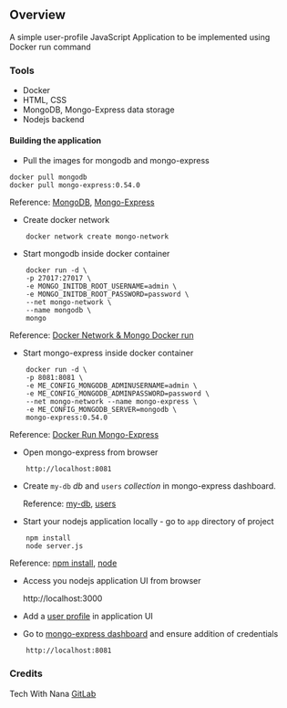 ## Overview
A simple user-profile JavaScript Application to be implemented using Docker run command

### Tools
-   Docker
-   HTML, CSS
-   MongoDB, Mongo-Express data storage
-   Nodejs backend

#### Building the application
-   Pull the images for mongodb and mongo-express
```
docker pull mongodb
docker pull mongo-express:0.54.0
```
Reference:  [MongoDB](Readme.images/1.png), [Mongo-Express](/Readme.images/2.png)
-   Create docker network
```
    docker network create mongo-network 
```

-   Start mongodb inside docker container
```
    docker run -d \
    -p 27017:27017 \
    -e MONGO_INITDB_ROOT_USERNAME=admin \
    -e MONGO_INITDB_ROOT_PASSWORD=password \
    --net mongo-network \
    --name mongodb \
    mongo
```
Reference: [Docker Network & Mongo Docker run](/Readme.images/3.png)
- Start mongo-express inside docker container
```    
    docker run -d \
    -p 8081:8081 \
    -e ME_CONFIG_MONGODB_ADMINUSERNAME=admin \
    -e ME_CONFIG_MONGODB_ADMINPASSWORD=password \
    --net mongo-network --name mongo-express \
    -e ME_CONFIG_MONGODB_SERVER=mongodb \
    mongo-express:0.54.0   
```
Reference: [Docker Run Mongo-Express](/Readme.images/4.png)
-   Open mongo-express from browser
```
    http://localhost:8081
```

-   Create `my-db` _db_ and `users` _collection_ in mongo-express dashboard.

    Reference: [my-db](/Readme.images/5.png), [users](/Readme.images/6.png)
- Start your nodejs application locally - go to `app` directory of project 
```
    npm install 
    node server.js
```
Reference: [npm install](/Readme.images/7.png), [node](/Readme.images/8.png)
- Access you nodejs application UI from browser

    http://localhost:3000

- Add a [user profile](/Readme.images/9.png) in application UI
- Go to [mongo-express dashboard](/Readme.images/10.png) and ensure addition of credentials
```
    http://localhost:8081
```
### Credits
Tech With Nana [GitLab](https://gitlab.com/nanuchi/techworld-js-docker-demo-app)